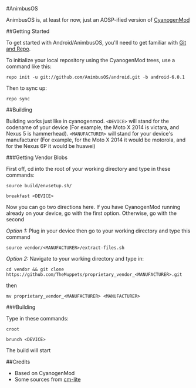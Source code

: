 #AnimbusOS

AnimbusOS is, at least for now, just an AOSP-ified version of [CyanogenMod](https://github.com/CyanogenMod/android)

##Getting Started

To get started with Android/AnimbusOS, you'll need to get
familiar with [Git and Repo](http://source.android.com/source/using-repo.html).

To initialize your local repository using the CyanogenMod trees, use a command like this:

`repo init -u git://github.com/AnimbusOS/android.git -b android-6.0.1`

Then to sync up:

`repo sync`

##Building

Building works just like in cyanogenmod. `<DEVICE>` will stand for the codename of your device (For example, the Moto X 2014 is victara, and Nexus 5 is hammerhead). `<MANUFACTURER>` will stand for your device's manufacturer (For example, for the Moto X 2014 it would be motorola, and for the Nexus 6P it would be huawei)

###Getting Vendor Blobs

First off, cd into the root of your working directory and type in these commands:

`source build/envsetup.sh/`

`breakfast <DEVICE>`

Now you can go two directions here. If you have CyanogenMod running already on your device, go with the first option. Otherwise, go with the second

*Option 1:*
Plug in your device then go to your working directory and type this command

`source vendor/<MANUFACTURER>/extract-files.sh`

*Option 2:*
Navigate to your working directory and type in:

`cd vendor && git clone https://github.com/TheMuppets/proprietary_vendor_<MANUFACTURER>.git`

then

`mv proprietary_vendor_<MANUFACTURER> <MANUFACTURER>`

###Building

Type in these commands:

`croot`

`brunch <DEVICE>`

The build will start

##Credits
* Based on CyanogenMod
* Some sources from [cm-lite](https://github.com/cm-lite)
